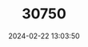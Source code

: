 ---
title: "30750"
category: "Microbiota decussata"
draft: false
date: 2024-02-22 13:03:50
languages:
  English: ["Siberian Cypress"]
---